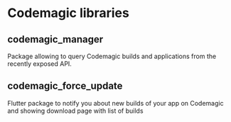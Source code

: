 # Codemagic libraries

## codemagic_manager

Package allowing to query Codemagic builds and applications from the recently exposed API.

## codemagic_force_update

Flutter package to notify you about new builds of your app on Codemagic and showing download page with list of builds